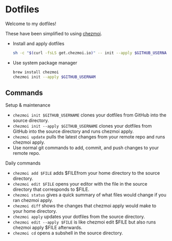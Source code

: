 # Dotfiles

Welcome to my dotfiles!

These have been simplified to using [chezmoi](https://www.chezmoi.io).

- Install and apply dotfiles

  ```sh
  sh -c "$(curl -fsLS get.chezmoi.io)" -- init --apply $GITHUB_USERNAME
  ```

- Use system package manager

  ```sh
  brew install chezmoi
  chezmoi init --apply $GITHUB_USERNAM
  ```

## Commands

Setup & maintenance

- `chezmoi init $GITHUB_USERNAME` clones your dotfiles from GitHub into the source directory.
- `chezmoi init --apply $GITHUB_USERNAME` clones your dotfiles from GitHub into the source directory and runs chezmoi apply.
- `chezmoi update` pulls the latest changes from your remote repo and runs chezmoi apply.
- Use normal git commands to add, commit, and push changes to your remote repo.

Daily commands

- `chezmoi add $FILE` adds $FILEfrom your home directory to the source directory.
- `chezmoi edit $FILE` opens your editor with the file in the source directory that corresponds to $FILE.
- `chezmoi status` gives a quick summary of what files would change if you ran chezmoi apply.
- `chezmoi diff` shows the changes that chezmoi apply would make to your home directory.
- `chezmoi apply` updates your dotfiles from the source directory.
- `chezmoi edit --apply $FILE` is like chezmoi edit $FILE but also runs chezmoi apply $FILE afterwards.
- `chezmoi cd` opens a subshell in the source directory.
